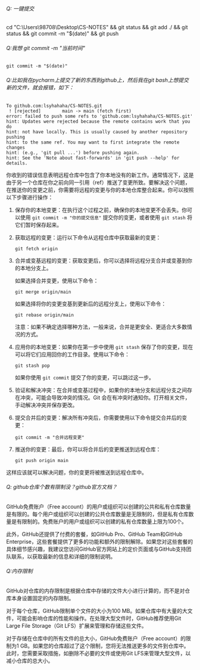 ###### Q: 一键提交

cd "C:\Users\98708\Desktop\CS-NOTES" && git status && git add ./ && git status && git commit -m "$(date)"  && git push



###### Q:我想 git commit -m "当前时间"

```
git commit -m "$(date)"
```



######  Q:比如我在pycharm上提交了新的东西到github上，然后我在git bash上想提交新的文件，就会报错，如下：

```
To github.com:lsyhahaha/CS-NOTES.git
 ! [rejected]        main -> main (fetch first)
error: failed to push some refs to 'github.com:lsyhahaha/CS-NOTES.git'
hint: Updates were rejected because the remote contains work that you do
hint: not have locally. This is usually caused by another repository pushing
hint: to the same ref. You may want to first integrate the remote changes
hint: (e.g., 'git pull ...') before pushing again.
hint: See the 'Note about fast-forwards' in 'git push --help' for details.
```

你收到的错误信息表明远程仓库中包含了你本地没有的新工作。通常情况下，这是由于另一个仓库在你之前向同一引用（ref）推送了变更所致。要解决这个问题，在推送你的变更之前，你需要将远程的变更与你的本地仓库整合起来。你可以按照以下步骤进行操作：

1. 保存你的本地变更：在执行这个过程之前，确保你的本地变更不会丢失。你可以使用 `git commit -m "你的提交信息"` 提交你的变更，或者使用 `git stash` 将它们暂时保存起来。

2. 获取远程的变更：运行以下命令从远程仓库中获取最新的变更：

   ```
   git fetch origin
   ```

3. 合并或变基远程的变更：获取变更后，你可以选择将远程分支合并或变基到你的本地分支上。

   如果选择合并变更，使用以下命令：

   ```
   git merge origin/main
   ```

   如果选择将你的变更变基到更新后的远程分支上，使用以下命令：

   ```
   git rebase origin/main
   ```

   注意：如果不确定选择哪种方法，一般来说，合并是更安全、更适合大多数情况的方式。

4. 应用你的本地变更：如果你在第一步中使用 `git stash` 保存了你的变更，现在可以将它们应用回你的工作目录。使用以下命令：

   ```
   git stash pop
   ```

   如果你使用 `git commit` 提交了你的变更，可以跳过这一步。

5. 验证和解决冲突：在合并或变基过程中，如果你的本地分支和远程分支之间存在冲突，可能会导致冲突的情况。Git 会在有冲突时通知你。打开相关文件，手动解决冲突并保存更改。

6. 提交合并后的变更：解决所有冲突后，你需要使用以下命令提交合并后的变更：

   ```
   git commit -m "合并远程变更"
   ```

7. 推送你的变更：最后，你可以将合并后的变更推送到远程仓库：

   ```
   git push origin main
   ```

这样应该就可以解决问题，你的变更将被推送到远程仓库中。



###### Q: github仓库个数有限制没？github官方文档？

GitHub免费账户（Free account）的用户或组织可以创建的公共和私有仓库数量是有限的。每个用户或组织可以创建的公共仓库数量是无限制的，但是私有仓库数量是有限制的。免费账户的用户或组织可以创建的私有仓库数量上限为100个。

此外，GitHub还提供了付费的套餐，如GitHub Pro、GitHub Team和GitHub Enterprise，这些套餐提供了更多的功能和额外的限制解除。如果您对这些套餐的具体细节感兴趣，我建议您访问GitHub官方网站上的定价页面或与GitHub支持团队联系，以获取最新的信息和详细的限制说明。



###### Q:内存限制

GitHub对仓库的内存限制是根据仓库中存储的文件大小进行计算的，而不是对仓库本身设置固定的内存限制。

对于每个仓库，GitHub限制单个文件的大小为100 MB。如果仓库中有大量的大文件，可能会影响仓库的性能和操作。在处理大型文件时，GitHub推荐使用Git Large File Storage（Git LFS）扩展来管理和存储这些文件。

对于存储在仓库中的所有文件的总大小，GitHub免费账户（Free account）的限制为1 GB。如果您的仓库超过了这个限制，您将无法推送更多的文件到仓库中。此时，您需要采取措施，如删除不必要的文件或使用Git LFS来管理大型文件，以减小仓库的总大小。